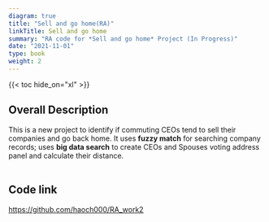 ```yaml
---
diagram: true
title: "Sell and go home(RA)"
linkTitle: Sell and go home
summary: "RA code for *Sell and go home* Project (In Progress)"
date: "2021-11-01"
type: book
weight: 2
---
```

{{< toc hide_on="xl" >}}
## Overall Description
This is a new project to identify if commuting CEOs tend to sell their companies and go back home. 
It uses **fuzzy match** for searching company records; uses **big data search** to create CEOs and Spouses voting address panel and calculate their distance.
<br></br>
## Code link

<u>https://github.com/haoch000/RA_work2</u>
<br></br>




